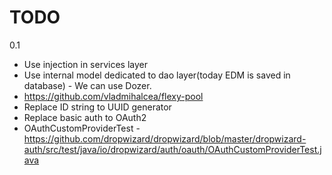 # TODO


0.1 

- Use injection in services layer
- Use internal model dedicated to dao layer(today EDM is saved in database) - We can use Dozer. 
- https://github.com/vladmihalcea/flexy-pool
- Replace ID string to UUID generator
- Replace basic auth to OAuth2
- OAuthCustomProviderTest
	-https://github.com/dropwizard/dropwizard/blob/master/dropwizard-auth/src/test/java/io/dropwizard/auth/oauth/OAuthCustomProviderTest.java

